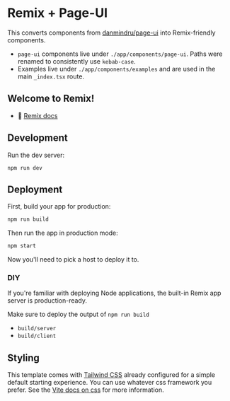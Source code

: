 # Remix + Page-UI

This converts components from [danmindru/page-ui](https://github.com/danmindru/page-ui) into Remix-friendly components.
- `page-ui` components live under `./app/components/page-ui`. Paths were renamed to consistently use `kebab-case`.
- Examples live under `./app/components/examples` and are used in the main `_index.tsx` route.

## Welcome to Remix!

- 📖 [Remix docs](https://remix.run/docs)

## Development

Run the dev server:

```shellscript
npm run dev
```

## Deployment

First, build your app for production:

```sh
npm run build
```

Then run the app in production mode:

```sh
npm start
```

Now you'll need to pick a host to deploy it to.

### DIY

If you're familiar with deploying Node applications, the built-in Remix app server is production-ready.

Make sure to deploy the output of `npm run build`

- `build/server`
- `build/client`

## Styling

This template comes with [Tailwind CSS](https://tailwindcss.com/) already configured for a simple default starting experience. You can use whatever css framework you prefer. See the [Vite docs on css](https://vitejs.dev/guide/features.html#css) for more information.
